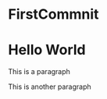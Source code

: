 # FirstCommnit
<h1>Hello World</h1>

<p>This is a paragraph</p>
<be>
<p>This is another paragraph</p>
